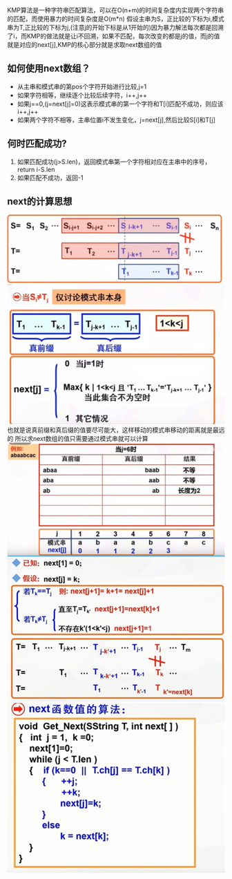 KMP算法是一种字符串匹配算法，可以在O(n+m)的时间复杂度内实现两个字符串的匹配，而使用暴力的时间复杂度是O(m*n)
假设主串为S，正比较的下标为i,模式串为T,正比较的下标为j,(注意j的开始下标是从1开始的)因为暴力解法每次都是回溯了i，而KMP的做法就是让i不回溯，如果不匹配，每次改变的都是j的值，而j的值就是对应的next[j],KMP的核心部分就是求取next数组的值
## 如何使用next数组？

- 从主串和模式串的第pos个字符开始进行比较,j=1
- 如果字符相等，继续逐个比较后续字符，i++,j++
- 如果j==0,(j=next[j]=0)这表示模式串的第一个字符和T[i]匹配不成功，则应该i++,j++
- 如果两个字符不相等，主串位置i不发生变化，j=next[j],然后比较S[i]和T[j]
## 何时匹配成功?

1. 如果匹配成功(j>S.len)，返回模式串第一个字符相对应在主串中的序号，return i-S.len
2. 如果匹配不成功，返回-1

## next的计算思想
![Alt text](image5.png)
![Alt text](image6.png)
也就是说真前缀和真后缀的值要尽可能大，这样移动的模式串移动的距离就是最远的
所以求next数组的值只需要通过模式串就可以计算
![Alt text](image7.png)
![Alt text](image8.png)
![Alt text](image9.png)
